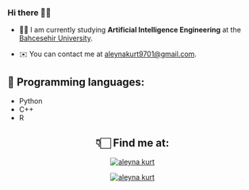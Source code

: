 <h3 align="left"> Hi there 👋🏻 </h3>


- 👩‍💻 I am currently studying **Artificial Intelligence Engineering** at the [Bahcesehir University](https://bau.edu.tr/).

- ✉️ You can contact me at [aleynakurt9701@gmail.com](mailto:aleynakurt9701@gmail.com).


<h2 align="left"> 📌 Programming languages: </h2>

- Python
- C++
- R
  
<h2 align="center"> 👇🏻 Find me at: </h2>

<p align="center">
  <a href="https://www.linkedin.com/in/aleyna-kurt-b73457208/" target="blank">
    <img src="https://img.shields.io/badge/linkedin-%230077B5.svg?&style=for-the-badge&logo=linkedin&logoColor=white" alt="aleyna kurt" />
  </a>

<p align="center">
  <a href="https://www.kaggle.com/aleynakurt01" target="blank">
    <img src="https://img.shields.io/badge/Kaggle-20BEFF?style=for-the-badge&logo=Kaggle&logoColor=white" alt="aleyna kurt" />
  </a>


